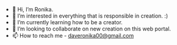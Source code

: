 - 👋 Hi, I’m Ronika.
- 👀 I’m interested in everything that is responsible in creation. :)
- 🌱 I’m currently learning how to be a creator. 
- 💞️ I’m looking to collaborate on new creation on this web portal.
- 📫 How to reach me - daveronika00@gmail.com

<!---
daveronika/daveronika is a ✨ special ✨ repository because its `README.md` (this file) appears on your GitHub profile.
You can click the Preview link to take a look at your changes.
--->
